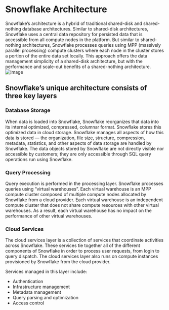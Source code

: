 # Snowflake Architecture
Snowflake’s architecture is a hybrid of traditional shared-disk and shared-nothing database architectures. Similar to shared-disk architectures, Snowflake uses a central data repository for persisted data that is accessible from all compute nodes in the platform. But similar to shared-nothing architectures, Snowflake processes queries using MPP (massively parallel processing) compute clusters where each node in the cluster stores a portion of the entire data set locally. This approach offers the data management simplicity of a shared-disk architecture, but with the performance and scale-out benefits of a shared-nothing architecture.
![image](https://github.com/user-attachments/assets/77644335-6f95-4aa5-81b6-7d7007527a9a)
## Snowflake’s unique architecture consists of three key layers
### Database Storage
When data is loaded into Snowflake, Snowflake reorganizes that data into its internal optimized, compressed, columnar format. Snowflake stores this optimized data in cloud storage.
Snowflake manages all aspects of how this data is stored — the organization, file size, structure, compression, metadata, statistics, and other aspects of data storage are handled by Snowflake. The data objects stored by Snowflake are not directly visible nor accessible by customers; they are only accessible through SQL query operations run using Snowflake.

### Query Processing
Query execution is performed in the processing layer. Snowflake processes queries using “virtual warehouses”. Each virtual warehouse is an MPP compute cluster composed of multiple compute nodes allocated by Snowflake from a cloud provider.
Each virtual warehouse is an independent compute cluster that does not share compute resources with other virtual warehouses. As a result, each virtual warehouse has no impact on the performance of other virtual warehouses.

### Cloud Services
The cloud services layer is a collection of services that coordinate activities across Snowflake. These services tie together all of the different components of Snowflake in order to process user requests, from login to query dispatch. The cloud services layer also runs on compute instances provisioned by Snowflake from the cloud provider.

Services managed in this layer include:
  - Authentication
  - Infrastructure management
  - Metadata management
  - Query parsing and optimization
  - Access control
